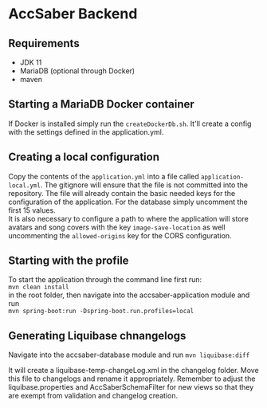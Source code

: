 # AccSaber Backend

## Requirements

- JDK 11
- MariaDB (optional through Docker)
- maven

## Starting a MariaDB Docker container

If Docker is installed simply run the `createDockerDb.sh`. It'll create a config with the settings defined in the
application.yml.

## Creating a local configuration

Copy the contents of the `application.yml` into a file called `application-local.yml`. The gitignore will ensure that
the file is not committed into the repository. The file will already contain the basic needed keys for the configuration
of the application. For the database simply uncomment the first 15 values.  
It is also necessary to configure a path to where the application will store avatars and song covers with the
key `image-save-location` as well uncommenting the `allowed-origins` key for the CORS configuration.

## Starting with the profile

To start the application through the command line first run:  
`mvn clean install`   
in the root folder, then navigate into the accsaber-application module and run  
`mvn spring-boot:run -Dspring-boot.run.profiles=local`

## Generating Liquibase chnangelogs

Navigate into the accsaber-database module and run
`mvn liquibase:diff`

It will create a liquibase-temp-changeLog.xml in the changelog folder. Move this file to changelogs and rename it
appropriately. Remember to adjust the liquibase.properties and AccSaberSchemaFilter for new views so that they are
exempt from validation and changelog creation. 
